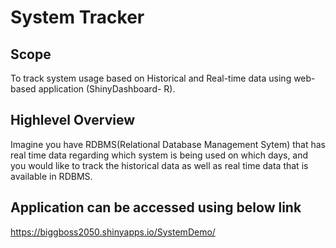 # System Tracker



## Scope

To track system usage based on Historical and Real-time data using web-based application (ShinyDashboard- R).

## Highlevel Overview

Imagine you have RDBMS(Relational Database Management Sytem) that has real time data regarding which system is being used on which days, and you would like to track the historical data as well as real time data that is available in RDBMS.



## Application can be accessed using below link

https://biggboss2050.shinyapps.io/SystemDemo/
